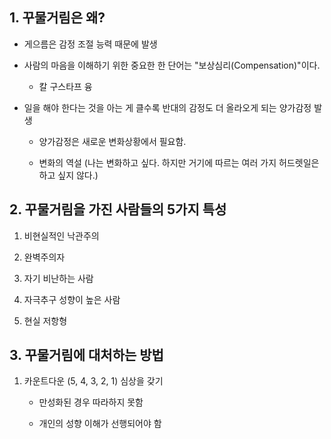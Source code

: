 ## 1. 꾸물거림은 왜?

-  게으름은 감정 조절 능력 때문에 발생

- 사람의 마음을 이해하기 위한 중요한 한 단어는 "보상심리(Compensation)"이다.

    - 칼 구스타프 융

- 일을 해야 한다는 것을 아는 게 클수록 반대의 감정도 더 올라오게 되는 양가감정 발생
    
    - 양가감정은 새로운 변화상황에서 필요함.

    - 변화의 역설 (나는 변화하고 싶다. 하지만 거기에 따르는 여러 가지 허드렛일은 하고 싶지 않다.)

## 2. 꾸물거림을 가진 사람들의 5가지 특성

1. 비현실적인 낙관주의

2. 완벽주의자

3. 자기 비난하는 사람

4. 자극추구 성향이 높은 사람

5. 현실 저항형

## 3. 꾸물거림에 대처하는 방법

1. 카운트다운 (5, 4, 3, 2, 1) 심상을 갖기
    - 만성화된 경우 따라하지 못함

    - 개인의 성향 이해가 선행되어야 함
    



